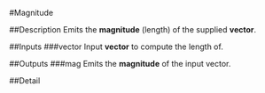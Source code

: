 #Magnitude

##Description
Emits the **magnitude** (length) of the supplied **vector**.

##Inputs
###vector
Input **vector** to compute the length of.

##Outputs
###mag
Emits the **magnitude** of the input vector.

##Detail

